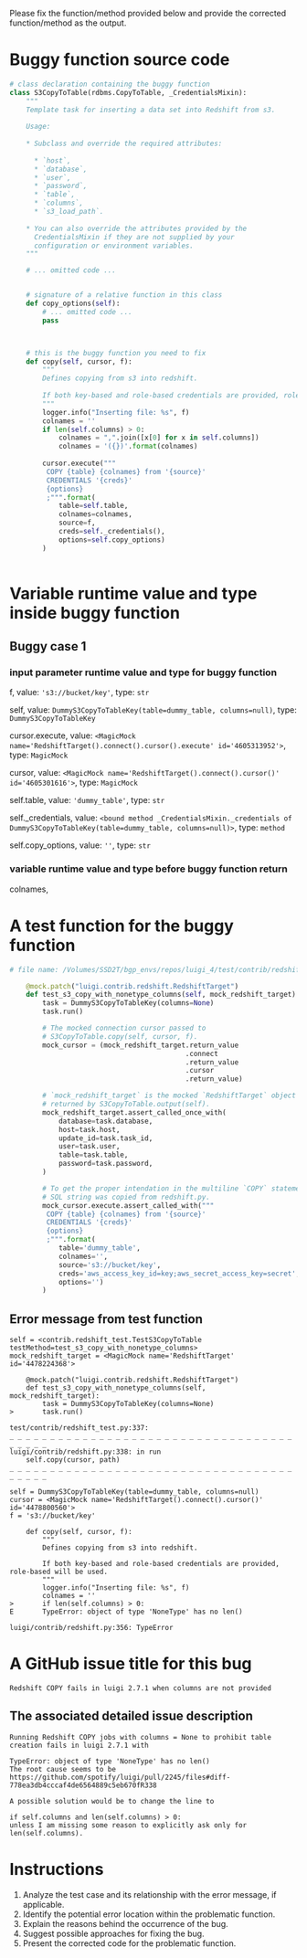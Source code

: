 Please fix the function/method provided below and provide the corrected function/method as the output.


# Buggy function source code
```python
# class declaration containing the buggy function
class S3CopyToTable(rdbms.CopyToTable, _CredentialsMixin):
    """
    Template task for inserting a data set into Redshift from s3.
    
    Usage:
    
    * Subclass and override the required attributes:
    
      * `host`,
      * `database`,
      * `user`,
      * `password`,
      * `table`,
      * `columns`,
      * `s3_load_path`.
    
    * You can also override the attributes provided by the
      CredentialsMixin if they are not supplied by your
      configuration or environment variables.
    """

    # ... omitted code ...


    # signature of a relative function in this class
    def copy_options(self):
        # ... omitted code ...
        pass



    # this is the buggy function you need to fix
    def copy(self, cursor, f):
        """
        Defines copying from s3 into redshift.
    
        If both key-based and role-based credentials are provided, role-based will be used.
        """
        logger.info("Inserting file: %s", f)
        colnames = ''
        if len(self.columns) > 0:
            colnames = ",".join([x[0] for x in self.columns])
            colnames = '({})'.format(colnames)
    
        cursor.execute("""
         COPY {table} {colnames} from '{source}'
         CREDENTIALS '{creds}'
         {options}
         ;""".format(
            table=self.table,
            colnames=colnames,
            source=f,
            creds=self._credentials(),
            options=self.copy_options)
        )
    
```

# Variable runtime value and type inside buggy function
## Buggy case 1
### input parameter runtime value and type for buggy function
f, value: `'s3://bucket/key'`, type: `str`

self, value: `DummyS3CopyToTableKey(table=dummy_table, columns=null)`, type: `DummyS3CopyToTableKey`

cursor.execute, value: `<MagicMock name='RedshiftTarget().connect().cursor().execute' id='4605313952'>`, type: `MagicMock`

cursor, value: `<MagicMock name='RedshiftTarget().connect().cursor()' id='4605301616'>`, type: `MagicMock`

self.table, value: `'dummy_table'`, type: `str`

self._credentials, value: `<bound method _CredentialsMixin._credentials of DummyS3CopyToTableKey(table=dummy_table, columns=null)>`, type: `method`

self.copy_options, value: `''`, type: `str`

### variable runtime value and type before buggy function return
colnames, 



# A test function for the buggy function
```python
# file name: /Volumes/SSD2T/bgp_envs/repos/luigi_4/test/contrib/redshift_test.py

    @mock.patch("luigi.contrib.redshift.RedshiftTarget")
    def test_s3_copy_with_nonetype_columns(self, mock_redshift_target):
        task = DummyS3CopyToTableKey(columns=None)
        task.run()

        # The mocked connection cursor passed to
        # S3CopyToTable.copy(self, cursor, f).
        mock_cursor = (mock_redshift_target.return_value
                                           .connect
                                           .return_value
                                           .cursor
                                           .return_value)

        # `mock_redshift_target` is the mocked `RedshiftTarget` object
        # returned by S3CopyToTable.output(self).
        mock_redshift_target.assert_called_once_with(
            database=task.database,
            host=task.host,
            update_id=task.task_id,
            user=task.user,
            table=task.table,
            password=task.password,
        )

        # To get the proper intendation in the multiline `COPY` statement the
        # SQL string was copied from redshift.py.
        mock_cursor.execute.assert_called_with("""
         COPY {table} {colnames} from '{source}'
         CREDENTIALS '{creds}'
         {options}
         ;""".format(
            table='dummy_table',
            colnames='',
            source='s3://bucket/key',
            creds='aws_access_key_id=key;aws_secret_access_key=secret',
            options='')
        )
```

## Error message from test function
```text
self = <contrib.redshift_test.TestS3CopyToTable testMethod=test_s3_copy_with_nonetype_columns>
mock_redshift_target = <MagicMock name='RedshiftTarget' id='4478224368'>

    @mock.patch("luigi.contrib.redshift.RedshiftTarget")
    def test_s3_copy_with_nonetype_columns(self, mock_redshift_target):
        task = DummyS3CopyToTableKey(columns=None)
>       task.run()

test/contrib/redshift_test.py:337: 
_ _ _ _ _ _ _ _ _ _ _ _ _ _ _ _ _ _ _ _ _ _ _ _ _ _ _ _ _ _ _ _ _ _ _ _ _ _ _ _ 
luigi/contrib/redshift.py:338: in run
    self.copy(cursor, path)
_ _ _ _ _ _ _ _ _ _ _ _ _ _ _ _ _ _ _ _ _ _ _ _ _ _ _ _ _ _ _ _ _ _ _ _ _ _ _ _ 

self = DummyS3CopyToTableKey(table=dummy_table, columns=null)
cursor = <MagicMock name='RedshiftTarget().connect().cursor()' id='4478800560'>
f = 's3://bucket/key'

    def copy(self, cursor, f):
        """
        Defines copying from s3 into redshift.
    
        If both key-based and role-based credentials are provided, role-based will be used.
        """
        logger.info("Inserting file: %s", f)
        colnames = ''
>       if len(self.columns) > 0:
E       TypeError: object of type 'NoneType' has no len()

luigi/contrib/redshift.py:356: TypeError

```


# A GitHub issue title for this bug
```text
Redshift COPY fails in luigi 2.7.1 when columns are not provided
```

## The associated detailed issue description
```text
Running Redshift COPY jobs with columns = None to prohibit table creation fails in luigi 2.7.1 with

TypeError: object of type 'NoneType' has no len()
The root cause seems to be https://github.com/spotify/luigi/pull/2245/files#diff-778ea3db4cccaf4de6564889c5eb670fR338

A possible solution would be to change the line to

if self.columns and len(self.columns) > 0:
unless I am missing some reason to explicitly ask only for len(self.columns).
```



# Instructions

1. Analyze the test case and its relationship with the error message, if applicable.
2. Identify the potential error location within the problematic function.
3. Explain the reasons behind the occurrence of the bug.
4. Suggest possible approaches for fixing the bug.
5. Present the corrected code for the problematic function.